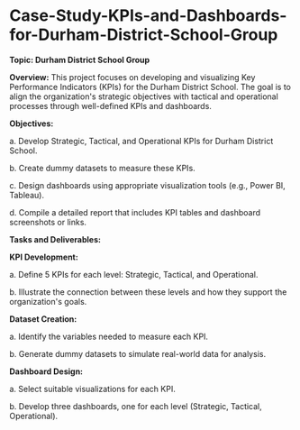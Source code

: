 # Case-Study-KPIs-and-Dashboards-for-Durham-District-School-Group

**Topic: Durham District School Group**

**Overview:** This project focuses on developing and visualizing Key Performance Indicators (KPIs) for the Durham District School. The goal is to align the organization's strategic objectives with tactical and operational processes through well-defined KPIs and dashboards.

**Objectives:**

a. Develop Strategic, Tactical, and Operational KPIs for Durham District School.

b. Create dummy datasets to measure these KPIs.

c. Design dashboards using appropriate visualization tools (e.g., Power BI, Tableau).

d. Compile a detailed report that includes KPI tables and dashboard screenshots or links.

**Tasks and Deliverables:**

**KPI Development:**

a. Define 5 KPIs for each level: Strategic, Tactical, and Operational.

b. Illustrate the connection between these levels and how they support the organization's goals.

**Dataset Creation:**

a. Identify the variables needed to measure each KPI.

b. Generate dummy datasets to simulate real-world data for analysis.

**Dashboard Design:**

a. Select suitable visualizations for each KPI.

b. Develop three dashboards, one for each level (Strategic, Tactical, Operational).

